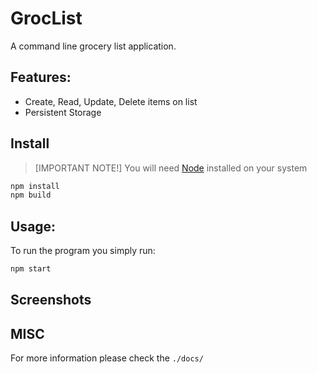 # GrocList 

A command line grocery list application. 

## Features: 
- Create, Read, Update, Delete items on list 
- Persistent Storage

## Install 
> [IMPORTANT NOTE!] You will need [Node](https://nodejs.org/en/download) installed on your system
``` powershell
npm install 
npm build
```

## Usage: 
To run the program you simply run: 
``` Bash
npm start
```
## Screenshots

## MISC
For more information please check the `./docs/`

